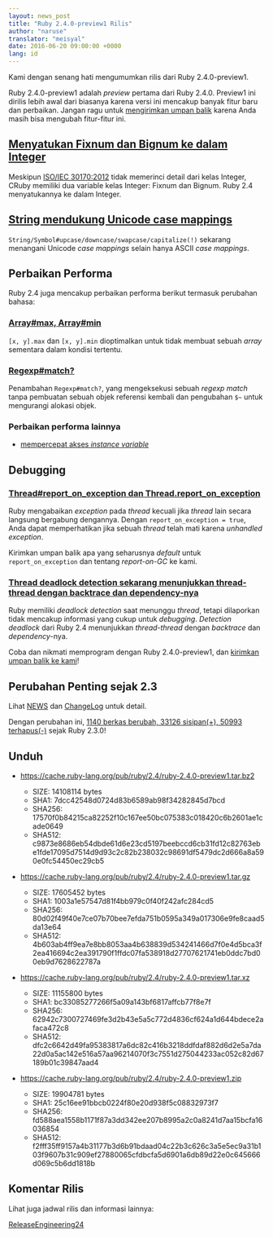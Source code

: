 ```yaml
---
layout: news_post
title: "Ruby 2.4.0-preview1 Rilis"
author: "naruse"
translator: "meisyal"
date: 2016-06-20 09:00:00 +0000
lang: id
---
```


Kami dengan senang hati mengumumkan rilis dari Ruby 2.4.0-preview1.

Ruby 2.4.0-preview1 adalah *preview* pertama dari Ruby 2.4.0.
Preview1 ini dirilis lebih awal dari biasanya karena versi ini mencakup
banyak fitur baru dan perbaikan.
Jangan ragu untuk
[mengirimkan umpan balik](https://bugs.ruby-lang.org/projects/ruby/wiki/HowToReport)
karena Anda masih bisa mengubah fitur-fitur ini.

## [Menyatukan Fixnum dan Bignum ke dalam Integer](https://bugs.ruby-lang.org/issues/12005)

Meskipun [ISO/IEC 30170:2012](http://www.iso.org/iso/iso_catalogue/catalogue_tc/catalogue_detail.htm?csnumber=59579)
tidak memerinci detail dari kelas Integer,
CRuby memiliki dua variable kelas Integer: Fixnum dan Bignum.
Ruby 2.4 menyatukannya ke dalam Integer.

## [String mendukung Unicode case mappings](https://bugs.ruby-lang.org/issues/10085)

`String/Symbol#upcase/downcase/swapcase/capitalize(!)` sekarang menangani
Unicode *case mappings* selain hanya ASCII *case mappings*.

## Perbaikan Performa

Ruby 2.4 juga mencakup perbaikan performa berikut termasuk
perubahan bahasa:

### [Array#max, Array#min](https://bugs.ruby-lang.org/issues/12172)

`[x, y].max` dan `[x, y].min` dioptimalkan untuk tidak membuat sebuah *array* sementara
dalam kondisi tertentu.

### [Regexp#match?](https://bugs.ruby-lang.org/issues/8110)

Penambahan `Regexp#match?`, yang mengeksekusi sebuah *regexp match* tanpa pembuatan
sebuah objek referensi kembali dan pengubahan `$~` untuk mengurangi alokasi objek.

### Perbaikan performa lainnya

* [mempercepat akses *instance variable*](https://bugs.ruby-lang.org/issues/12274)

## Debugging

### [Thread#report_on_exception dan Thread.report_on_exception](https://bugs.ruby-lang.org/issues/6647)

Ruby mengabaikan *exception* pada *thread* kecuali jika *thread* lain secara langsung
bergabung dengannya.
Dengan `report_on_exception = true`,
Anda dapat memperhatikan jika sebuah *thread* telah mati karena *unhandled exception*.

Kirimkan umpan balik apa yang seharusnya *default* untuk `report_on_exception`
dan tentang *report-on-GC* ke kami.

### [Thread deadlock detection sekarang menunjukkan thread-thread dengan backtrace dan dependency-nya](https://bugs.ruby-lang.org/issues/8214)

Ruby memiliki *deadlock detection* saat menunggu *thread*, tetapi dilaporkan tidak
mencakup informasi yang cukup untuk *debugging*.
*Detection deadlock* dari Ruby 2.4 menunjukkan *thread-thread* dengan *backtrace* dan
*dependency*-nya.

Coba dan nikmati memprogram dengan Ruby 2.4.0-preview1, dan
[kirimkan umpan balik ke kami](https://bugs.ruby-lang.org/projects/ruby/wiki/HowToReport)!

## Perubahan Penting sejak 2.3

Lihat [NEWS](https://github.com/ruby/ruby/blob/v2_4_0_preview1/NEWS)
dan [ChangeLog](https://github.com/ruby/ruby/blob/v2_4_0_preview1/ChangeLog)
untuk detail.

Dengan perubahan ini,
[1140 berkas berubah, 33126 sisipan(+), 50993 terhapus(-)](https://github.com/ruby/ruby/compare/v2_3_0...v2_4_0_preview1)
sejak Ruby 2.3.0!

## Unduh

* <https://cache.ruby-lang.org/pub/ruby/2.4/ruby-2.4.0-preview1.tar.bz2>

  * SIZE:   14108114 bytes
  * SHA1:   7dcc42548d0724d83b6589ab98f34282845d7bcd
  * SHA256: 17570f0b84215ca82252f10c167ee50bc075383c018420c6b2601ae1cade0649
  * SHA512: c9873e8686eb54dbde61d6e23cd5197beebccd6cb31fd12c82763ebe1fde17095d7514d9d93c2c82b238032c98691df5479dc2d666a8a590e0fc54450ec29cb5

* <https://cache.ruby-lang.org/pub/ruby/2.4/ruby-2.4.0-preview1.tar.gz>

  * SIZE:   17605452 bytes
  * SHA1:   1003a1e57547d81f4bb979c0f40f242afc284cd5
  * SHA256: 80d02f49f40e7ce07b70bee7efda751b0595a349a017306e9fe8caad5da13e64
  * SHA512: 4b603ab4ff9ea7e8bb8053aa4b638839d534241466d7f0e4d5bca3f2ea416694c2ea391790f1ffdc07fa538918d27707621741eb0ddc7bd00eb9d7628622787a

* <https://cache.ruby-lang.org/pub/ruby/2.4/ruby-2.4.0-preview1.tar.xz>

  * SIZE:   11155800 bytes
  * SHA1:   bc33085277266f5a09a143bf6817affcb77f8e7f
  * SHA256: 62942c7300727469fe3d2b43e5a5c772d4836cf624a1d644bdece2afaca472c8
  * SHA512: dfc2c6642d49fa95383817a6dc82c416b3218ddfdaf882d6d2e5a7da22d0a5ac142e516a57aa96214070f3c7551d275044233ac052c82d67189b01c39847aad4

* <https://cache.ruby-lang.org/pub/ruby/2.4/ruby-2.4.0-preview1.zip>

  * SIZE:   19904781 bytes
  * SHA1:   25c16ee91bbcb0224f80e20d938f5c08832973f7
  * SHA256: fd588aea1558b1171f87a3dd342ee207b8995a2c0a8241d7aa15bcfa16036854
  * SHA512: f2fff35ff9157a4b31177b3d6b91bdaad04c22b3c626c3a5e5ec9a31b103f9607b31c909ef27880065cfdbcfa5d6901a6db89d22e0c645666d069c5b6dd1818b

## Komentar Rilis

Lihat juga jadwal rilis dan informasi lainnya:

[ReleaseEngineering24](https://bugs.ruby-lang.org/projects/ruby-trunk/wiki/ReleaseEngineering24)
